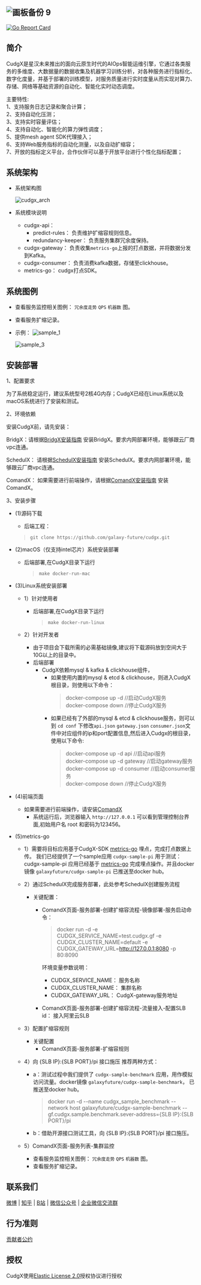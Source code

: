 ![画板备份 9](https://user-images.githubusercontent.com/94337797/148376608-8cc8efe6-dd60-44db-9eb3-e7e93dc329c3.png)
-------

[![Go Report Card](https://goreportcard.com/badge/github.com/galaxy-future/cudgx)](https://goreportcard.com/report/github.com/galaxy-future/cudgx)


简介
--------

CudgX是星汉未来推出的面向云原生时代的AIOps智能运维引擎，它通过各类服务的多维度、大数据量的数据收集及机器学习训练分析，对各种服务进行指标化、数字化度量，并基于部署的训练模型，对服务质量进行实时度量从而实现对算力、存储、网络等基础资源的自动化、智能化实时动态调度。

主要特性:<br>
1、支持服务日志记录和聚合计算；<br>
2、支持自动化压测；<br>
3、支持实时容量评估；<br>
4、支持自动化、智能化的算力弹性调度；<br>
5、提供mesh agent SDK代理接入；<br>
6、支持Web服务指标的自动化测量，以及自动扩缩容；<br>
7、开放的指标定义平台，合作伙伴可以基于开放平台进行个性化指标配置；<br>

系统架构
--------

* 系统架构图

  ![cudgx_arch](./images/cudgx_arch.png)

* 系统模块说明
  * cudgx-api：
    * predict-rules： 负责维护扩缩容规则信息。
    * redundancy-keeper： 负责服务集群冗余度保持。
  * cudgx-gateway： 负责收集`metrics-go`上报的打点数据，并将数据分发到Kafka。
  * cudgx-consumer： 负责消费kafka数据，存储至clickhouse。
  * metrics-go： cudgx打点SDK。

系统图例
--------
- 查看服务监控相关图例： `冗余度走势` `QPS` `机器数` 图。
- 查看服务扩缩记录。
- 示例：
![sample_1](./images/sample_1.png)

    ![sample_3](./images/sample_3.png)
  

安装部署
--------

1、配置要求

为了系统稳定运行，建议系统型号2核4G内存；CudgX已经在Linux系统以及macOS系统进行了安装和测试。

2、环境依赖

安装CudgX前，请先安装：

 BridgX：请根据[BridgX安装指南](https://github.com/galaxy-future/bridgx/blob/master/README.md) 安装BridgX。要求内网部署环境，能够跟云厂商vpc连通。

 SchedulX： 请根据[SchedulX安装指南](https://github.com/galaxy-future/schedulx/blob/master/README.md) 安装SchedulX。要求内网部署环境，能够跟云厂商vpc连通。

 ComandX： 如果需要进行前端操作，请根据[ComandX安装指南](https://github.com/galaxy-future/comandx/blob/main/README.md) 安装ComandX。

3、安装步骤

* (1)源码下载
    - 后端工程：
  > `git clone https://github.com/galaxy-future/cudgx.git`

* (2)macOS（仅支持intel芯片）系统安装部署
    - 后端部署,在CudgX目录下运行
      > `make docker-run-mac`

* (3)Linux系统安装部署
    - 1）针对使用者
        - 后端部署,在CudgX目录下运行
          > `make docker-run-linux`

    - 2）针对开发者
        - 由于项目会下载所需的必需基础镜像,建议将下载源码放到空间大于10G以上的目录中。
        - 后端部署
            - CudgX依赖mysql & kafka & clickhouse组件，
                - 如果使用内置的mysql & etcd & clickhouse，则进入CudgX根目录，则使用以下命令：
                  > docker-compose up -d    //启动CudgX服务 <br>
                  > docker-compose down    //停止CudgX服务  <br>
                - 如果已经有了外部的mysql & etcd & clickhouse服务，则可以到 `cd conf` 下修改`api.json` `gateway.json` `consumer.json`文件中对应组件的ip和port配置信息,然后进入Cudgx的根目录，使用以下命令:
                  > docker-compose up -d api    //启动api服务 <br>
                  > docker-compose up -d gateway //启动gateway服务 <br>
                  > docker-compose up -d consumer //启动consumer服务 <br>
                  > docker-compose down     //停止CudgX服务

* (4)前端页面
        
  - 如果需要进行前端操作，请安装[ComandX](https://github.com/galaxy-future/comandx/blob/main/README.md)
    - 系统运行后，浏览器输入 `http://127.0.0.1` 可以看到管理控制台界面,初始用户名 root 和密码为123456。

* (5)metrics-go
    - 1）需要将目标应用基于CudgX-SDK [metrics-go](https://github.com/galaxy-future/metrics-go/blob/master/README.md) 埋点，完成打点数据上传。
      我们已经提供了一个sample应用 `cudgx-sample-pi` 用于测试： cudgx-sample-pi 应用已经基于 [metrics-go](https://github.com/galaxy-future/metrics-go/blob/master/README.md) 完成埋点操作。并且docker镜像 `galaxyfuture/cudgx-sample-pi` 已推送至docker hub。
    
    - 2）通过SchedulX完成服务部署，此处参考SchedulX创建服务流程
      - 关键配置：
        - ComandX页面-服务部署-创建扩缩容流程-镜像部署-服务启动命令： 
            > docker run -d -e CUDGX_SERVICE_NAME=test.cudgx.gf -e CUDGX_CLUSTER_NAME=default -e CUDGX_GATEWAY_URL=http://127.0.0.1:8080 -p 80:8090  
        
            环境变量参数说明：   
          - CUDGX_SERVICE_NAME： 服务名称
          - CUDGX_CLUSTER_NAME： 集群名称
          - CUDGX_GATEWAY_URL： CudgX-gateway服务地址

        - ComandX页面-服务部署-创建扩缩容流程-流量接入-配置SLB id： 接入阿里云SLB
  
    - 3）配置扩缩容规则
      
      - 关键配置
        - ComandX页面-服务部署-扩缩容规则

    - 4）向 {SLB IP}:{SLB PORT}/pi 接口施压
        推荐两种方式：
      - a：测试过程中我们提供了 `cudgx-sample-benchmark` 应用，用作模拟访问流量。docker镜像 `galaxyfuture/cudgx-sample-benchmark`， 已推送至docker hub。
        
        > docker run -d --name cudgx_sample_benchmark --network host galaxyfuture/cudgx-sample-benchmark --gf.cudgx.sample.benchmark.sever-address={SLB IP}:{SLB PORT}/pi
            
      - b：借助开源接口测试工具，向 {SLB IP}:{SLB PORT}/pi 接口施压。

    - 5）ComandX页面-服务列表-集群监控
      - 查看服务监控相关图例： `冗余度走势` `QPS` `机器数` 图。
      - 查看服务扩缩记录。     


联系我们
----
[微博](https://weibo.com/galaxyfuture) | [知乎](https://www.zhihu.com/org/xing-yi-wei-lai) | [B站](https://space.bilibili.com/2057006251)
| [微信公众号](https://github.com/galaxy-future/comandx/blob/main/docs/resource/wechat_official_account.md)
| [企业微信交流群](https://github.com/galaxy-future/comandx/blob/main/docs/resource/wechat.md)








行为准则
------
[贡献者公约](https://github.com/galaxy-future/cudgx/blob/master/CODE_OF_CONDUCT.md)

授权
-----

CudgX使用[Elastic License 2.0](https://github.com/galaxy-future/cudgx/blob/master/LICENSE)授权协议进行授权

